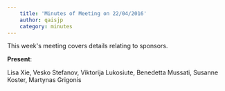 ```yaml
---
    title: 'Minutes of Meeting on 22/04/2016'
    author: qaisjp
    category: minutes
---
```

This week's meeting covers details relating to sponsors.

**Present**:

Lisa Xie, Vesko Stefanov, Viktorija Lukosiute, Benedetta Mussati, Susanne Koster, Martynas Grigonis
